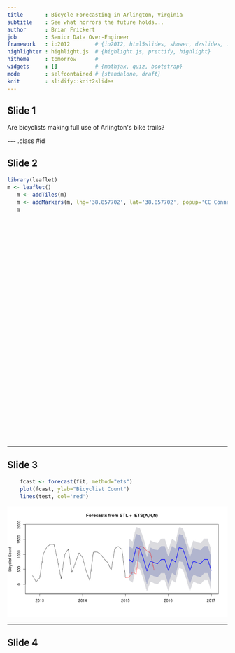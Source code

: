 ```yaml
---
title       : Bicycle Forecasting in Arlington, Virginia
subtitle    : See what horrors the future holds...
author      : Brian Frickert
job         : Senior Data Over-Engineer
framework   : io2012        # {io2012, html5slides, shower, dzslides, ...}
highlighter : highlight.js  # {highlight.js, prettify, highlight}
hitheme     : tomorrow      # 
widgets     : []            # {mathjax, quiz, bootstrap}
mode        : selfcontained # {standalone, draft}
knit        : slidify::knit2slides
---
```



## Slide 1

Are bicyclists making full use of Arlington's bike trails?

--- .class #id 

## Slide 2


```r
library(leaflet)
m <- leaflet()
   m <- addTiles(m)
   m <- addMarkers(m, lng='38.857702', lat='38.857702', popup='CC Connector')
   m
```

<!--html_preserve--><div id="htmlwidget-1152" style="width:504px;height:504px;" class="leaflet"></div>
<script type="application/json" data-for="htmlwidget-1152">{"x":{"calls":[{"method":"addTiles","args":["http://{s}.tile.openstreetmap.org/{z}/{x}/{y}.png",null,null,{"minZoom":0,"maxZoom":18,"maxNativeZoom":null,"tileSize":256,"subdomains":"abc","errorTileUrl":"","tms":false,"continuousWorld":false,"noWrap":false,"zoomOffset":0,"zoomReverse":false,"opacity":1,"zIndex":null,"unloadInvisibleTiles":null,"updateWhenIdle":null,"detectRetina":false,"reuseTiles":false,"attribution":"&copy; <a href=\"http://openstreetmap.org\">OpenStreetMap</a> contributors, <a href=\"http://creativecommons.org/licenses/by-sa/2.0/\">CC-BY-SA</a>"}]},{"method":"addMarkers","args":["38.857702","38.857702",null,null,null,{"clickable":true,"draggable":false,"keyboard":true,"title":"","alt":"","zIndexOffset":0,"opacity":1,"riseOnHover":false,"riseOffset":250},"CC Connector",null,null,null,null]}],"limits":{"lat":[1,1],"lng":[1,1]}},"evals":[]}</script><!--/html_preserve-->

---

## Slide 3


    

```r
    fcast <- forecast(fit, method="ets")
    plot(fcast, ylab="Bicyclist Count")
    lines(test, col='red')
```

![plot of chunk unnamed-chunk-3](assets/fig/unnamed-chunk-3-1.png) 

---

## Slide 4

